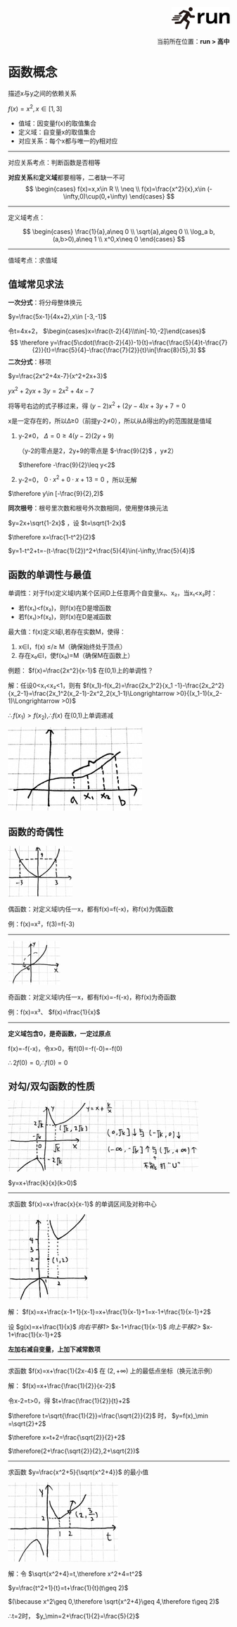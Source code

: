 <div align="right"><a href="https://github.com/YuXiang187/run"><img src="./assets/run.png"></a></div>
<p align="right">当前所在位置：<strong>run > 高中</strong></p>

# 函数概念

描述x与y之间的依赖关系

$f(x)=x^2,x\in[1,3]$

* 值域：因变量f(x)的取值集合
* 定义域：自变量x的取值集合
* 对应关系：每个x都与唯一的y相对应

---

对应关系考点：判断函数是否相等

**对应关系**和**定义域**都要相等，二者缺一不可
$$
\begin{cases}
f(x)=x,x\in R \\
\neq \\
f(x)=\frac{x^2}{x},x\in (-\infty,0)\cup(0,+\infty)
\end{cases}
$$

---

定义域考点：

$$
\begin{cases}
\frac{1}{a},a\neq 0 \\
\sqrt{a},a\geq 0 \\
\log_a b,(a,b>0),a\neq 1 \\
x^0,x\neq 0
\end{cases}
$$

---

值域考点：求值域

## 值域常见求法

**一次分式**：将分母整体换元

$y=\frac{5x-1}{4x+2},x\in [-3,-1]$

令t=4x+2， $\begin{cases}x=\frac{t-2}{4}\\t\in[-10,-2]\end{cases}$
$$
\therefore y=\frac{5\cdot(\frac{t-2}{4})-1}{t}=\frac{\frac{5}{4}t-\frac{7}{2}}{t}=\frac{5}{4}-\frac{\frac{7}{2}}{t}\in[\frac{8}{5},3]
$$
**二次分式**：移项

$y=\frac{2x^2+4x-7}{x^2+2x+3}$

$yx^2+2yx+3y=2x^2+4x-7$

将等号右边的式子移过来，得 $(y-2)x^2+(2y-4)x+3y+7=0$

x是一定存在的，所以Δ≥0（前提y-2≠0），所以从Δ得出的y的范围就是值域

1. y-2≠0， $\Delta=0\geq 4(y-2)(2y+9)$ 

   （y-2的零点是2，2y+9的零点是 $-\frac{9}{2}$ ，y≠2）

    $\therefore -\frac{9}{2}\leq y<2$

2. y-2=0， $0\cdot x^2+0\cdot x+13=0$ ，所以无解

$\therefore y\in [-\frac{9}{2},2)$

**同次根号**：根号里次数和根号外次数相同，使用整体换元法

$y=2x+\sqrt{1-2x}$ ，设 $t=\sqrt{1-2x}$

$\therefore x=\frac{1-t^2}{2}$

$y=1-t^2+t=-(t-\frac{1}{2})^2+\frac{5}{4}\in(-\infty,\frac{5}{4}]$

## 函数的单调性与最值

单调性：对于f(x)定义域I内某个区间D上任意两个自变量x₁、x₂，当x₁<x₂时：

* 若f(x₁)<f(x₂)，则f(x)在D是增函数
* 若f(x₁)>f(x₂)，则f(x)在D是减函数

最大值：f(x)定义域I,若存在实数M，使得：

1. x∈I，f(x) ≤/≥ M（确保始终处于顶点）
2. 存在x₀∈I，使f(x₀)=M（确保M在函数上）

例题： $f(x)=\frac{2x^2}{x-1}$ 在(0,1)上的单调性？

解：任设0<x₁<x₂<1，则有 $f(x_1)-f(x_2)=\frac{2x_1^2}{x_1 -1}-\frac{2x_2^2}{x_2-1}=\frac{2x_1^2(x_2-1)-2x^2_2(x_1-1)\Longrightarrow >0}{(x_1-1)(x_2-1)\Longrightarrow >0}$

$\therefore f(x_1)>f(x_2),\therefore f(x)$ 在(0,1)上单调递减

![i](./assets/11.jpg)

## 函数的奇偶性

![i](./assets/12.jpg)

偶函数：对定义域I内任一x，都有f(x)=f(-x)，称f(x)为偶函数

例：f(x)=x²，f(3)=f(-3)

---

![i](./assets/13.jpg)

奇函数：对定义域I内任一x，都有f(x)=-f(-x)，称f(x)为奇函数

例：f(x)=x³、 $f(x)=\frac{1}{x}$

---

**定义域包含0，是奇函数，一定过原点**

f(x)=-f(-x)，令x>0，有f(0)=-f(-0)=-f(0)

$\therefore 2f(0)=0,\therefore f(0)=0$

## 对勾/双勾函数的性质

![i](./assets/19.jpg)

$y=x+\frac{k}{x}(k>0)$

---

求函数 $f(x)=x+\frac{x}{x-1}$ 的单调区间及对称中心

![i](./assets/20.jpg)

解： $f(x)=x+\frac{x-1+1}{x-1}=x+\frac{1}{x-1}+1=x-1+\frac{1}{x-1}+2$

设 $g(x)=x+\frac{1}{x}$ *向右平移1>* $x-1+\frac{1}{x-1}$ *向上平移2>* $x-1+\frac{1}{x-1}+2$

**左加右减自变量，上加下减常数项**

---

求函数 $f(x)=x+\frac{1}{2x-4}$ 在 $(2,+\infty)$ 上的最低点坐标（换元法示例）

解： $f(x)=x+\frac{\frac{1}{2}}{x-2}$

令x-2=t>0，得 $t+\frac{\frac{1}{2}}{t}+2$

$\therefore t=\sqrt{\frac{1}{2}}=\frac{\sqrt{2}}{2}$ 时， $y=f(x)_\min =\sqrt{2}+2$

$\therefore x=t+2=\frac{\sqrt{2}}{2}+2$

$\therefore(2+\frac{\sqrt{2}}{2},2+\sqrt{2})$

---

求函数 $y=\frac{x^2+5}{\sqrt{x^2+4}}$ 的最小值

![i](./assets/21.jpg)

解：令 $\sqrt{x^2+4}=t,\therefore x^2+4=t^2$

$y=\frac{t^2+1}{t}=t+\frac{1}{t}(t\geq 2)$

$(\because x^2\geq 0,\therefore \sqrt{x^2+4}\geq 4,\therefore t\geq 2)$

∴t=2时， $y_\min=2+\frac{1}{2}=\frac{5}{2}$